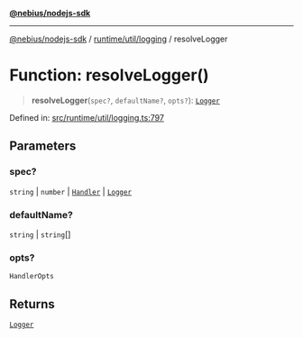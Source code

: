 [**@nebius/nodejs-sdk**](../../../../README.md)

***

[@nebius/nodejs-sdk](../../../../README.md) / [runtime/util/logging](../README.md) / resolveLogger

# Function: resolveLogger()

> **resolveLogger**(`spec?`, `defaultName?`, `opts?`): [`Logger`](../classes/Logger.md)

Defined in: [src/runtime/util/logging.ts:797](https://github.com/nebius/nodejs-sdk/blob/a37d220b2851e3bf0d396cb03828d544f584df45/src/runtime/util/logging.ts#L797)

## Parameters

### spec?

`string` | `number` | [`Handler`](../interfaces/Handler.md) | [`Logger`](../classes/Logger.md)

### defaultName?

`string` | `string`[]

### opts?

`HandlerOpts`

## Returns

[`Logger`](../classes/Logger.md)
